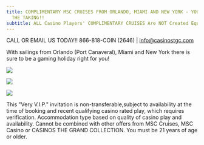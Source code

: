 ```yaml
---
title: COMPLIMENTARY MSC CRUISES FROM ORLANDO, MIAMI AND NEW YORK - YOURS FOR
  THE TAKING!!
subtitle: ALL Casino Players' COMPLIMENTARY CRUISES Are NOT Created Equal!!
---
```

<!--StartFragment-->

CALL OR EMAIL US TODAY!! 866-818-COIN (2646) | [info@casinostgc.com](info@casinostgc.com)

W﻿ith sailings from Orlando (Port Canaveral), Miami and New York there is sure to be a gaming holiday right for you!

<!--EndFragment-->

![](/uploads/msc-call-to-action-casino-free-cruises-2.jpg)

![](/uploads/msc-casino-free-as-of-02-23-23.png)

![](/uploads/2022-ctgc-here-there-everywhere.png)

This "Very V.I.P." invitation is non-transferable,subject to availability at the time of booking and recent qualifying casino rated play, which requires verification. Accommodation type based on quality of casino play and availability. Cannot be combined with other offers from MSC Cruises, MSC Casino or CASINOS THE GRAND COLLECTION. You must be 21 years of age or older.